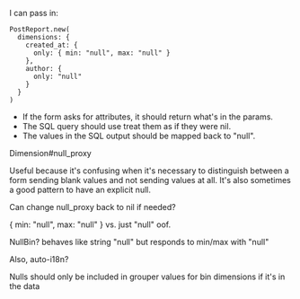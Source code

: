 I can pass in:

```
PostReport.new(
  dimensions: {
    created_at: {
      only: { min: "null", max: "null" }
    },
    author: {
      only: "null"
    }
  }
)
```

- If the form asks for attributes, it should return what's in the params.
- The SQL query should use treat them as if they were nil.
- The values in the SQL output should be mapped back to "null".

Dimension#null_proxy

Useful because it's confusing when it's necessary to distinguish between a form sending blank values and not sending values at all. It's also sometimes a good pattern to have an explicit null.

Can change null_proxy back to nil if needed?

{ min: "null", max: "null" } vs. just "null"
oof.

NullBin?
behaves like string "null"
but responds to min/max with "null"

Also, auto-i18n?

Nulls should only be included in grouper values for bin dimensions if it's in the data
